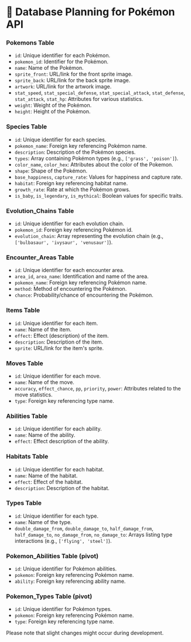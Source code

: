 # 📝 **Database Planning for Pokémon API**

### Pokemons Table

-   `id`: Unique identifier for each Pokémon.
-   `pokemon_id`: Identifier for the Pokémon.
-   `name`: Name of the Pokémon.
-   `sprite_front`: URL/link for the front sprite image.
-   `sprite_back`: URL/link for the back sprite image.
-   `artwork`: URL/link for the artwork image.
-   `stat_speed`, `stat_special_defense`, `stat_special_attack`, `stat_defense`, `stat_attack`, `stat_hp`: Attributes for various statistics.
-   `weight`: Weight of the Pokémon.
-   `height`: Height of the Pokémon.

### Species Table

-   `id`: Unique identifier for each species.
-   `pokemon_name`: Foreign key referencing Pokémon name.
-   `description`: Description of the Pokémon species.
-   `types`: Array containing Pokémon types (e.g., `['grass', 'poison']`).
-   `color_name`, `color_hex`: Attributes about the color of the Pokemon.
-   `shape`: Shape of the Pokémon.
-   `base_happiness`, `capture_rate`: Values for happiness and capture rate.
-   `habitat`: Foreign key referencing habitat name.
-   `growth_rate`: Rate at which the Pokémon grows.
-   `is_baby`, `is_legendary`, `is_mythical`: Boolean values for specific traits.

### Evolution_Chains Table

-   `id`: Unique identifier for each evolution chain.
-   `pokemon_id`: Foreign key referencing Pokémon id.
-   `evolution_chain`: Array representing the evolution chain (e.g., `['bulbasaur', 'ivysaur', 'venusaur']`).

### Encounter_Areas Table

-   `id`: Unique identifier for each encounter area.
-   `area_id`, `area_name`: Identification and name of the area.
-   `pokemon_name`: Foreign key referencing Pokémon name.
-   `method`: Method of encountering the Pokémon.
-   `chance`: Probability/chance of encountering the Pokémon.

### Items Table

-   `id`: Unique identifier for each item.
-   `name`: Name of the item.
-   `effect`: Effect (description) of the item.
-   `description`: Description of the item.
-   `sprite`: URL/link for the item's sprite.

### Moves Table

-   `id`: Unique identifier for each move.
-   `name`: Name of the move.
-   `accuracy`, `effect_chance`, `pp`, `priority`, `power`: Attributes related to the move statistics.
-   `type`: Foreign key referencing type name.

### Abilities Table

-   `id`: Unique identifier for each ability.
-   `name`: Name of the ability.
-   `effect`: Effect description of the ability.

### Habitats Table

-   `id`: Unique identifier for each habitat.
-   `name`: Name of the habitat.
-   `effect`: Effect of the habitat.
-   `description`: Description of the habitat.

### Types Table

-   `id`: Unique identifier for each type.
-   `name`: Name of the type.
-   `double_damage_from`, `double_damage_to`, `half_damage_from`, `half_damage_to`, `no_damage_from`, `no_damage_to`: Arrays listing type interactions (e.g., `['flying', 'steel']`).

### Pokemon_Abilities Table (pivot)

-   `id`: Unique identifier for Pokémon abilities.
-   `pokemon`: Foreign key referencing Pokémon name.
-   `ability`: Foreign key referencing ability name.

### Pokemon_Types Table (pivot)

-   `id`: Unique identifier for Pokémon types.
-   `pokemon`: Foreign key referencing Pokémon name.
-   `type`: Foreign key referencing type name.

Please note that slight changes might occur during development.
